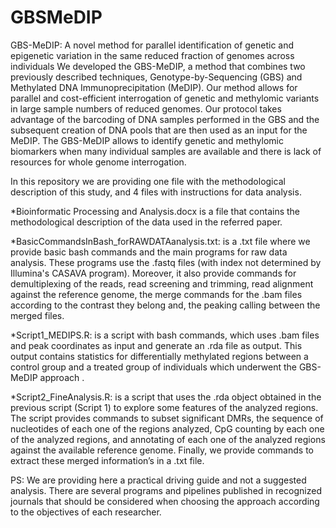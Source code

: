 # GBSMeDIP
GBS-MeDIP: A novel method for parallel identification of genetic and epigenetic variation in the same reduced fraction of genomes across individuals
We developed the GBS-MeDIP, a method that combines two previously described techniques, Genotype-by-Sequencing (GBS) and Methylated DNA Immunoprecipitation (MeDIP). Our method allows for parallel and cost-efficient interrogation of genetic and methylomic variants in large sample numbers of reduced genomes. Our protocol takes advantage of the barcoding of DNA samples performed in the GBS and the subsequent creation of DNA pools that are then used as an input for the MeDIP. The GBS-MeDIP allows to identify genetic and methylomic biomarkers when many individual samples are available and there is lack of resources for whole genome interrogation.

In this repository we are providing one file with the methodological description of this study, and 4 files with instructions for data analysis.

*Bioinformatic Processing and Analysis.docx is a file that contains the methodological description of the data used in the referred paper.

*BasicCommandsInBash_forRAWDATAanalysis.txt: is a .txt file where we provide basic bash commands and the main programs for raw data analysis. These programs use the .fastq files (with index not determined by Illumina's CASAVA program). Moreover, it also provide commands for demultiplexing of the reads, read screening and trimming, read alignment against the reference genome, the merge commands for the .bam files according to the contrast they belong and, the peaking calling between the merged files.

*Script1_MEDIPS.R: is a script with bash commands, which uses .bam files and peak coordinates as input and generate an .rda file as output. This output contains statistics for differentially methylated regions between a control group and a treated group of individuals which underwent the GBS-MeDIP approach .

*Script2_FineAnalysis.R: is a script that uses the .rda object obtained in the previous script (Script 1) to explore some features of the analyzed regions. The script provides commands to subset significant DMRs, the sequence of nucleotides of each one of the regions analyzed, CpG counting by each one of the analyzed regions, and annotating of each one of the analyzed regions against the available reference genome. Finally, we provide commands to extract these merged information’s in a .txt file.

PS: We are  providing here a practical driving guide and not a suggested analysis. There are several programs and pipelines published in recognized journals that should be considered when choosing the approach according to the objectives of each researcher.
